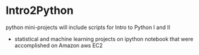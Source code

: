 # Intro2Python
python mini-projects
will include scripts for Intro to Python I and II 
+ statistical and machine learning projects on ipython notebook that were accomplished on Amazon aws EC2 
